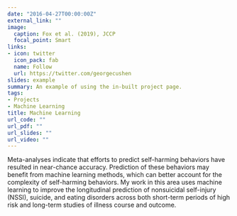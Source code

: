 ```yaml
---
date: "2016-04-27T00:00:00Z"
external_link: ""
image:
  caption: Fox et al. (2019), JCCP
  focal_point: Smart
links:
- icon: twitter
  icon_pack: fab
  name: Follow
  url: https://twitter.com/georgecushen
slides: example
summary: An example of using the in-built project page.
tags:
- Projects
- Machine Learning
title: Machine Learning
url_code: ""
url_pdf: ""
url_slides: ""
url_video: ""
---
```


Meta-analyses indicate that efforts to predict self-harming behaviors have resulted in near-chance accuracy. Prediction of these behaviors may benefit from machine learning methods, which can better account for the complexity of self-harming behaviors. My work in this area uses machine learning to improve the longitudinal prediction of nonsuicidal self-injury (NSSI), suicide, and eating disorders across both short-term periods of high risk and long-term studies of illness course and outcome. 


